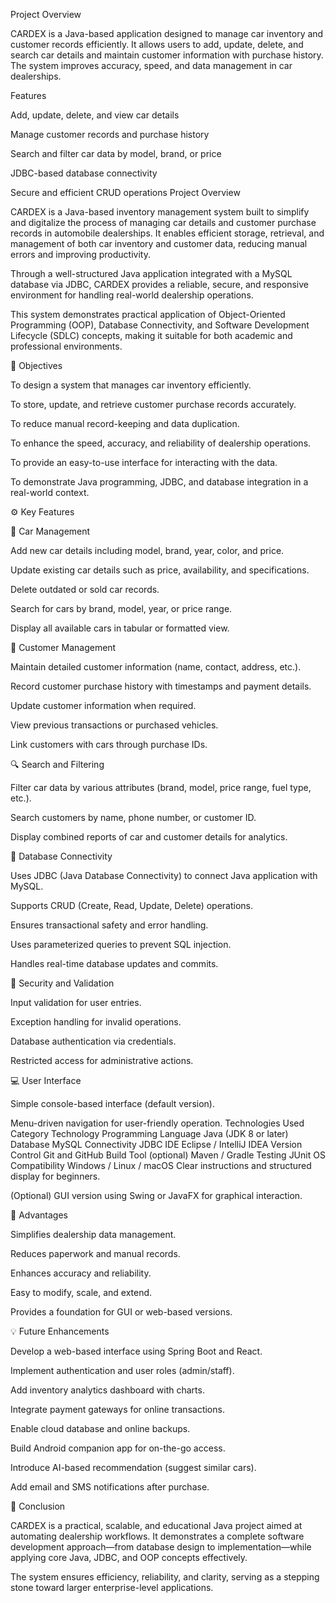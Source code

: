 Project Overview

CARDEX is a Java-based application designed to manage car inventory and customer records efficiently. 
It allows users to add, update, delete, and search car details and maintain customer information with purchase history.
The system improves accuracy, speed, and data management in car dealerships.

Features

Add, update, delete, and view car details

Manage customer records and purchase history

Search and filter car data by model, brand, or price

JDBC-based database connectivity

Secure and efficient CRUD operations
Project Overview

CARDEX is a Java-based inventory management system built to simplify and digitalize the process of managing car details and customer purchase records in automobile dealerships.
It enables efficient storage, retrieval, and management of both car inventory and customer data, reducing manual errors and improving productivity.

Through a well-structured Java application integrated with a MySQL database via JDBC, CARDEX provides a reliable, secure, and responsive environment for handling real-world dealership operations.

This system demonstrates practical application of Object-Oriented Programming (OOP), Database Connectivity, and Software Development Lifecycle (SDLC) concepts, making it suitable for both academic and professional environments.

🎯 Objectives

To design a system that manages car inventory efficiently.

To store, update, and retrieve customer purchase records accurately.

To reduce manual record-keeping and data duplication.

To enhance the speed, accuracy, and reliability of dealership operations.

To provide an easy-to-use interface for interacting with the data.

To demonstrate Java programming, JDBC, and database integration in a real-world context.

⚙️ Key Features

🧩 Car Management

Add new car details including model, brand, year, color, and price.

Update existing car details such as price, availability, and specifications.

Delete outdated or sold car records.

Search for cars by brand, model, year, or price range.

Display all available cars in tabular or formatted view.

👥 Customer Management

Maintain detailed customer information (name, contact, address, etc.).

Record customer purchase history with timestamps and payment details.

Update customer information when required.

View previous transactions or purchased vehicles.

Link customers with cars through purchase IDs.

🔍 Search and Filtering

Filter car data by various attributes (brand, model, price range, fuel type, etc.).

Search customers by name, phone number, or customer ID.

Display combined reports of car and customer details for analytics.

🧱 Database Connectivity

Uses JDBC (Java Database Connectivity) to connect Java application with MySQL.

Supports CRUD (Create, Read, Update, Delete) operations.

Ensures transactional safety and error handling.

Uses parameterized queries to prevent SQL injection.

Handles real-time database updates and commits.

🔐 Security and Validation

Input validation for user entries.

Exception handling for invalid operations.

Database authentication via credentials.

Restricted access for administrative actions.

💻 User Interface

Simple console-based interface (default version).

Menu-driven navigation for user-friendly operation.
Technologies Used
Category	Technology
Programming Language	Java (JDK 8 or later)
Database	MySQL
Connectivity	JDBC
IDE	Eclipse / IntelliJ IDEA
Version Control	Git and GitHub
Build Tool (optional)	Maven / Gradle
Testing	JUnit
OS Compatibility	Windows / Linux / macOS
Clear instructions and structured display for beginners.

(Optional) GUI version using Swing or JavaFX for graphical interaction.


🧩 Advantages

Simplifies dealership data management.

Reduces paperwork and manual records.

Enhances accuracy and reliability.

Easy to modify, scale, and extend.

Provides a foundation for GUI or web-based versions.

💡 Future Enhancements

Develop a web-based interface using Spring Boot and React.

Implement authentication and user roles (admin/staff).

Add inventory analytics dashboard with charts.

Integrate payment gateways for online transactions.

Enable cloud database and online backups.

Build Android companion app for on-the-go access.

Introduce AI-based recommendation (suggest similar cars).

Add email and SMS notifications after purchase.

🧾 Conclusion

CARDEX is a practical, scalable, and educational Java project aimed at automating dealership workflows.
It demonstrates a complete software development approach—from database design to implementation—while applying core Java, JDBC, and OOP concepts effectively.

The system ensures efficiency, reliability, and clarity, serving as a stepping stone toward larger enterprise-level applications.

